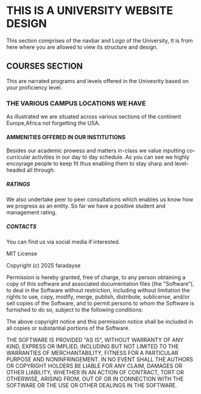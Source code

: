 #  THIS IS A UNIVERSITY WEBSITE DESIGN
This section comprises of the navbar and Logo of the University,
It is from here where you are allowed to view its structure and design.

##  COURSES SECTION
This are narrated programs and levels offered in the Univesrity based on your proficiency level.

###  THE VARIOUS CAMPUS LOCATIONS WE HAVE
As illustrated we are situated across various sections of the continent Europe,Africa not forgetting the USA.

#### AMMENITIES OFFERED IN OUR INSTITUTIONS
Besides our academic prowess and matters in-class we value inputting co-curricular activities in our day to day schedule.
As you can see we highly encoyrage people to keep fit thus enabling them to stay sharp and level-headed all through.

##### RATINGS
We also undertake peer to peer consultations which enables us know how we progress as an entity.
So far we have a positive student and management rating.

##### CONTACTS
You can find us via social media if interested.

MIT License

Copyright (c) 2025 faradayse

Permission is hereby granted, free of charge, to any person obtaining a copy
of this software and associated documentation files (the "Software"), to deal
in the Software without restriction, including without limitation the rights
to use, copy, modify, merge, publish, distribute, sublicense, and/or sell
copies of the Software, and to permit persons to whom the Software is
furnished to do so, subject to the following conditions:

The above copyright notice and this permission notice shall be included in all
copies or substantial portions of the Software.

THE SOFTWARE IS PROVIDED "AS IS", WITHOUT WARRANTY OF ANY KIND, EXPRESS OR
IMPLIED, INCLUDING BUT NOT LIMITED TO THE WARRANTIES OF MERCHANTABILITY,
FITNESS FOR A PARTICULAR PURPOSE AND NONINFRINGEMENT. IN NO EVENT SHALL THE
AUTHORS OR COPYRIGHT HOLDERS BE LIABLE FOR ANY CLAIM, DAMAGES OR OTHER
LIABILITY, WHETHER IN AN ACTION OF CONTRACT, TORT OR OTHERWISE, ARISING FROM,
OUT OF OR IN CONNECTION WITH THE SOFTWARE OR THE USE OR OTHER DEALINGS IN THE
SOFTWARE.
